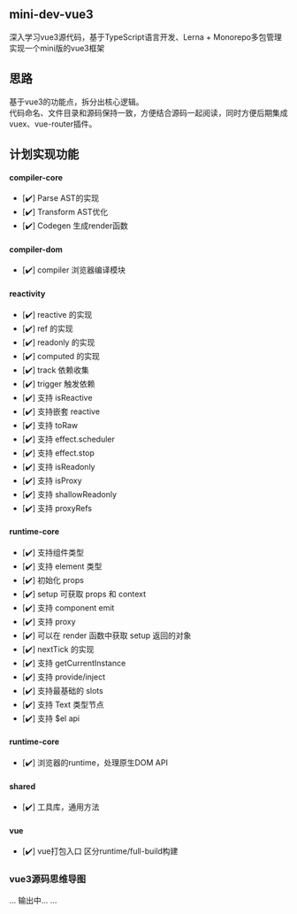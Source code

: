 ## mini-dev-vue3

深入学习vue3源代码，基于TypeScript语言开发、Lerna + Monorepo多包管理实现一个mini版的vue3框架
## 思路

基于vue3的功能点，拆分出核心逻辑。  
代码命名、文件目录和源码保持一致，方便结合源码一起阅读，同时方便后期集成vuex、vue-router插件。
## 计划实现功能
#### compiler-core
- [✔️] Parse AST的实现
- [✔️] Transform AST优化
- [✔️] Codegen 生成render函数
#### compiler-dom
- [✔️] compiler 浏览器编译模块
#### reactivity
- [✔️] reactive 的实现
- [✔️] ref 的实现
- [✔️] readonly 的实现
- [✔️] computed 的实现
- [✔️] track 依赖收集
- [✔️] trigger 触发依赖
- [✔️] 支持 isReactive
- [✔️] 支持嵌套 reactive
- [✔️] 支持 toRaw
- [✔️] 支持 effect.scheduler
- [✔️] 支持 effect.stop
- [✔️] 支持 isReadonly
- [✔️] 支持 isProxy
- [✔️] 支持 shallowReadonly
- [✔️] 支持 proxyRefs
#### runtime-core
- [✔️] 支持组件类型
- [✔️] 支持 element 类型
- [✔️] 初始化 props
- [✔️] setup 可获取 props 和 context
- [✔️] 支持 component emit
- [✔️] 支持 proxy
- [✔️] 可以在 render 函数中获取 setup 返回的对象
- [✔️] nextTick 的实现
- [✔️] 支持 getCurrentInstance
- [✔️] 支持 provide/inject
- [✔️] 支持最基础的 slots
- [✔️] 支持 Text 类型节点
- [✔️] 支持 $el api
#### runtime-core
- [✔️] 浏览器的runtime，处理原生DOM API
#### shared
- [✔️] 工具库，通用方法
#### vue
- [✔️] vue打包入口 区分runtime/full-build构建
### vue3源码思维导图
...
输出中...
...
